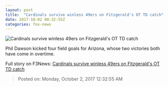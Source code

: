 ```yaml
---
layout: post
title:  "Cardinals survive winless 49ers on Fitzgerald's OT TD catch"
date: 2017-10-02 00:32:55Z
categories: fox-news
---
```


![Cardinals survive winless 49ers on Fitzgerald's OT TD catch](http://www.foxnews.com/content/dam/fox-news/logo/og-fn-foxnews.jpg)

Phil Dawson kicked four field goals for Arizona, whose two victories both have come in overtime.


Full story on F3News: [Cardinals survive winless 49ers on Fitzgerald's OT TD catch](http://www.f3nws.com/n/hJVGaF)

> Posted on: Monday, October 2, 2017 12:32:55 AM
